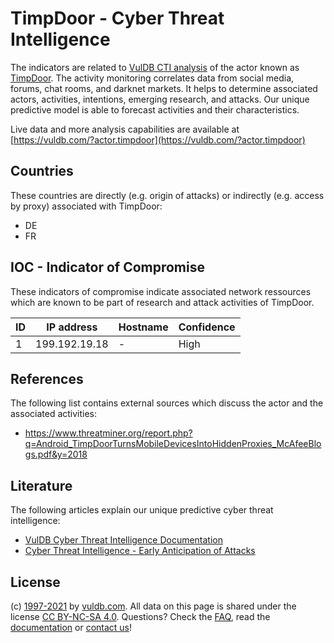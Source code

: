 # TimpDoor - Cyber Threat Intelligence

The indicators are related to [VulDB CTI analysis](https://vuldb.com/?doc.cti) of the actor known as [TimpDoor](https://vuldb.com/?actor.timpdoor). The activity monitoring correlates data from social media, forums, chat rooms, and darknet markets. It helps to determine associated actors, activities, intentions, emerging research, and attacks. Our unique predictive model is able to forecast activities and their characteristics.

Live data and more analysis capabilities are available at [https://vuldb.com/?actor.timpdoor](https://vuldb.com/?actor.timpdoor)

## Countries

These countries are directly (e.g. origin of attacks) or indirectly (e.g. access by proxy) associated with TimpDoor:

* DE
* FR

## IOC - Indicator of Compromise

These indicators of compromise indicate associated network ressources which are known to be part of research and attack activities of TimpDoor.

ID | IP address | Hostname | Confidence
-- | ---------- | -------- | ----------
1 | 199.192.19.18 | - | High

## References

The following list contains external sources which discuss the actor and the associated activities:

* https://www.threatminer.org/report.php?q=Android_TimpDoorTurnsMobileDevicesIntoHiddenProxies_McAfeeBlogs.pdf&y=2018

## Literature

The following articles explain our unique predictive cyber threat intelligence:

* [VulDB Cyber Threat Intelligence Documentation](https://vuldb.com/?doc.cti)
* [Cyber Threat Intelligence - Early Anticipation of Attacks](https://www.scip.ch/en/?labs.20201022)

## License

(c) [1997-2021](https://vuldb.com/?doc.changelog) by [vuldb.com](https://vuldb.com/?doc.about). All data on this page is shared under the license [CC BY-NC-SA 4.0](https://creativecommons.org/licenses/by-nc-sa/4.0/). Questions? Check the [FAQ](https://vuldb.com/?doc.faq), read the [documentation](https://vuldb.com/?doc) or [contact us](https://vuldb.com/?contact)!
